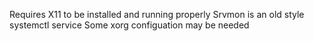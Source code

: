 Requires X11 to be installed and running properly
Srvmon is an old style systemctl service
Some xorg configuation may be needed
